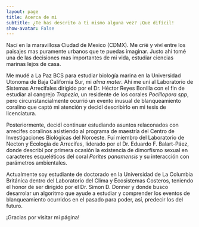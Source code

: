 ```yaml
---
layout: page
title: Acerca de mi
subtitle: ¿Te has descrito a ti mismo alguna vez? ¡Que difícil!
show-avatar: False 
---
```


Nací en la maravillosa Ciudad de Mexico (CDMX). Me críé y viví entre los paisajes mas puramente urbanos que te puedas imaginar. Justo ahí tomé una de las decisiones mas importantes de mi vida, estudiar ciencias marinas lejos de casa. 

Me mudé a La Paz BCS para estudiar biología marina en la Universidad Utonoma de Baja California Sur, mi _alma mater_. Ahí me uní al Laboratorio de Sistemas Arrecifales dirigido por el Dr. Héctor Reyes Bonilla con el fin de estudiar al cangrejo _Trapezia_, un residente de los corales _Pocillopora spp_, pero circunstancialmente ocurrió un evento inusual de blanqueamiento coralino que captó mi atención y decidí describirlo en mi tesis de licenciatura. 

Posteriormente, decidí continuar estudiando asuntos relaconados con arrecifes coralinos asistiendo al programa de maestría del Centro de Investigaciones Biológicas del Noroeste. Fuí miembro del Laboratorio de Necton y Ecología de Arrecifes, liderado por el Dr. Eduardo F. Balart-Páez, donde describí por primera ocasión la existencia de dimorfismo sexual en caracteres esqueléticos del coral _Porites panamensis_ y su interacción con parámetros ambientales.

Actualmente soy estudiante de doctorado en la Universidad de La Columbia Británica dentro del Laboratorio del Clima y Ecosistemas Costeros, teniendo el honor de ser dirigido por el Dr. Simon D. Donner y donde busco desarrolar un algoritmo que ayude a estudiar y comprender los eventos de blanqueamiento ocurridos en el pasado para poder, así, predecir los del futuro. 

¡Gracias por visitar mi página!




